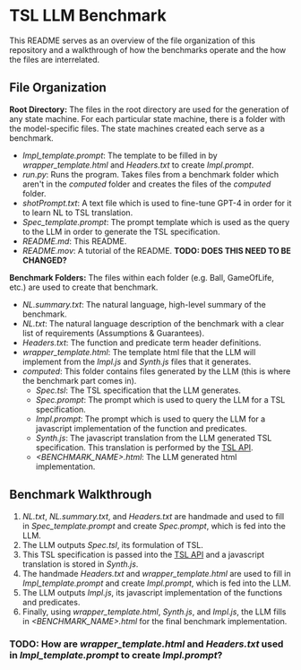 # TSL LLM Benchmark
This README serves as an overview of the file organization of this repository and a walkthrough of how the benchmarks operate and the how the files are interrelated.


## File Organization
**Root Directory:** The files in the root directory are used for the generation of any state machine. For each particular state machine, there is a folder with the model-specific files. The state machines created each serve as a benchmark.
- *Impl_template.prompt*: The template to be filled in by *wrapper_template.html* and *Headers.txt* to create *Impl.prompt*.
- *run.py*: Runs the program. Takes files from a benchmark folder which aren't in the *computed* folder and creates the files of the *computed* folder. 
- *shotPrompt.txt*: A text file which is used to fine-tune GPT-4 in order for it to learn NL to TSL translation.
- *Spec_template.prompt*: The prompt template which is used as the query to the LLM in order to generate the TSL specification.
- *README.md*: This README.
- *README.mov*: A tutorial of the README. **TODO: DOES THIS NEED TO BE CHANGED?**

**Benchmark Folders:** The files within each folder (e.g. Ball, GameOfLife, etc.) are used to create that benchmark.
- *NL.summary.txt*: The natural language, high-level summary of the benchmark.
- *NL.txt*: The natural language description of the benchmark with a clear list of requirements (Assumptions & Guarantees).
- *Headers.txt*: The function and predicate term header definitions.
- *wrapper_template.html*: The template html file that the LLM will implement from the *Impl.js* and *Synth.js* files that it generates.
- *computed*: This folder contains files generated by the LLM (this is where the benchmark part comes in).
    - *Spec.tsl*: The TSL specification that the LLM generates.
    - *Spec.prompt*: The prompt which is used to query the LLM for a TSL specification.
    - *Impl.prompt*: The prompt which is used to query the LLM for a javascript implementation of the function and predicates.
    - *Synth.js*: The javascript translation from the LLM generated TSL specification. This translation is performed by the [TSL API](https://barnard-pl-labs.github.io/tsl-api/).
    - *<BENCHMARK_NAME>.html*: The LLM generated html implementation.


## Benchmark Walkthrough
1. *NL.txt*, *NL.summary.txt*, and *Headers.txt* are handmade and used to fill in *Spec_template.prompt* and create *Spec.prompt*, which is fed into the LLM. 
2. The LLM outputs *Spec.tsl*, its formulation of TSL.
3. This TSL specification is passed into the [TSL API](https://barnard-pl-labs.github.io/tsl-api/) and a javascript translation is stored in *Synth.js*. 
4. The handmade *Headers.txt* and *wrapper_template.html* are used to fill in *Impl_template.prompt* and create *Impl.prompt*, which is fed into the LLM.
5. The LLM outputs *Impl.js*, its javascript implementation of the functions and predicates. 
6. Finally, using *wrapper_template.html*, *Synth.js*, and *Impl.js*, the LLM fills in *<BENCHMARK_NAME>.html* for the final benchmark implementation.


### TODO: How are *wrapper_template.html* and *Headers.txt* used in *Impl_template.prompt* to create *Impl.prompt*? 